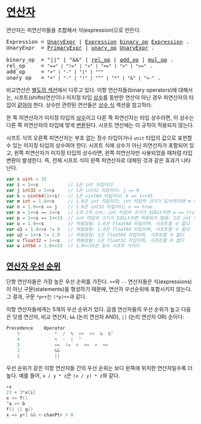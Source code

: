 # [연산자](#operators)

연산자는 피연산자들을 조합해서 식(expression)으로 만든다.

<pre>
<a id="Expression">Expression</a> = <a href="#UnaryExpr">UnaryExpr</a> | <a href="#Expression">Expression</a> <a href="#binary_op">binary_op</a> <a href="#Expression">Expression</a> .
<a id="UnaryExpr">UnaryExpr</a>  = <a href="/Expressions/primary_expressions.html#PrimaryExpr">PrimaryExpr</a> | <a href="#unary_op">unary_op</a> <a href="#UnaryExpr">UnaryExpr</a> .

<a id="binary_op">binary_op</a>  = "||" | "&&" | <a href="#rel_op">rel_op</a> | <a href="#add_op">add_op</a> | <a href="#mul_op">mul_op</a> .
<a id="rel_op">rel_op</a>     = <code>"==" | "!=" | "<" | "<=" | ">" | ">="</code> .
<a id="add_op">add_op</a>     = <code>"+" | "-" | "|" | "^"</code>
<a id="unary_op">unary_op</a>   = <code>"+" | "-" | "!" | "^" | "*" | "&" | "<-"</code> .
</pre>

비교연산은 [별도의 섹션](/Expressions/comparison_operators.html)에서 다루고 있다. 이항 연산자들(binary operators)에 대해서는, 시프트(shifts)연산이나 미지정 타입 [상수](/Constants/)를 동반한 연산이 아닌 경우 피연산자의 타입이 [같아야](/Properties%20of%20types%20and%20values/type_identity.html) 한다. 상수만 관련된 연산들은 [상수 식](/Expressions/constant_expressions.html) 섹션을 참고하라.

한 쪽 피연산자가 미지정 타입의 [상수](/Constants/)이고 다른 쪽 피연산자는 타입 상수라면, 이 상수는 다른 쪽 피연산자의 타입에 맞게 [변환](/Expressions/conversions.html)된다. 시프트 연산에는 이 규칙이 적용되지 않는다.

시프트 식의 오른쪽 피연산자는 부호 없는 정수 타입이거나 `unit` 타입의 값으로 표현할 수 있는 미지정 타입의 상수여야 한다. 시프트 식에 상수가 아닌 피연산자가 포함되어 있고, 왼쪽 피연산자가 미지정 타입의 상수라면, 왼쪽 피연산자만 사용되었을 때처럼 타입 변환이 발생한다. 즉, 전체 시프트 식이 왼쪽 피연산자로 대체된 것과 같은 효과가 나타난다.

```go
var s uint = 33
var i = 1<<s           // 1은 int 타입이다.
var j int32 = 1<<s     // 1은 int32 타입이다; j == 0
var k = uint64(1<<s)   // 1은 uint64 타입이다; k == 1<<33
var m int = 1.0<<s     // 1.0은 int 타입이다; int 타입의 크기가 32비트라면 m == 0
var n = 1.0<<s == j    // 1.0은 int32 타입이다; n == true
var o = 1<<s == 2<<s   // 1과 2의 int; int 타입의 크기가 32bit라면 o == true
var p = 1<<s == 1<<33  // int 타입의 크기가 32bit라면 허용되지 않음: 1은 int 타입이지만 1<<33 연산이 int 타입의 크기를 오버플로우하기 때문에 허용되지 않는다.
var u = 1.0<<s         // 허용않됨: 1.0은 float64 타입이며, 시프트할 수 없다
var u1 = 1.0<<s != 0   // 허용않됨: 1.0은 float64 타입이며, 시프트할 수 없다
var u2 = 1<<s != 1.0   // 허용않됨: 1은 float64 타입이며, 시프트할 수 없다
var v float32 = 1<<s   // 허용않됨: 1은 float32 타입이며, 시프트할 수 없다
var w int64 = 1.0<<33  // 1.0<<33은 상수 시프트 식이다
```

## [연산자 우선 순위](#operator-precedence)

단항 연산자들은 가장 높은 우선 순위를 가진다. `++`와 `--` 연산자들은 식(expressions)이 아닌 구문(statements)을 형성하기 때문에, 연산자 우선순위에 포함시키지 않는다. 그 결과, 구문 `*p++`는 `(*p)++`과 같다. 

이항 연산자들에게는 5개의 우선 순위가 있다. 곱셈 연산자들의 우선 순위가 높고 다음은 덧셈 연산자, 비교 연산자, `&&` (논리 연산자 AND), `||` (논리 연산자 OR) 순이다:

```go
Precedence    Operator
    5             *  /  %  <<  >>  &  &^
    4             +  -  |  ^
    3             ==  !=  <  <=  >  >=
    2             &&
    1             ||
```

우선 순위가 같은 이항 연산자들 간의 우선 순위는 보다 왼쪽에 위치한 연산자일수록 더 높다. 예를 들어, `x / y * z`은 `(x / y) * z`와 같다.

```go
+x
23 + 3*x[i]
x <= f()
^a >> b
f() || g()
x == y+1 && <-chanPtr > 0
```

